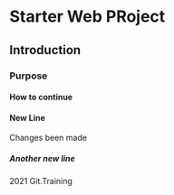 # Starter Web PRoject

## Introduction

### Purpose

#### How to continue

#### New Line

Changes been made

##### Another new line

2021 Git.Training